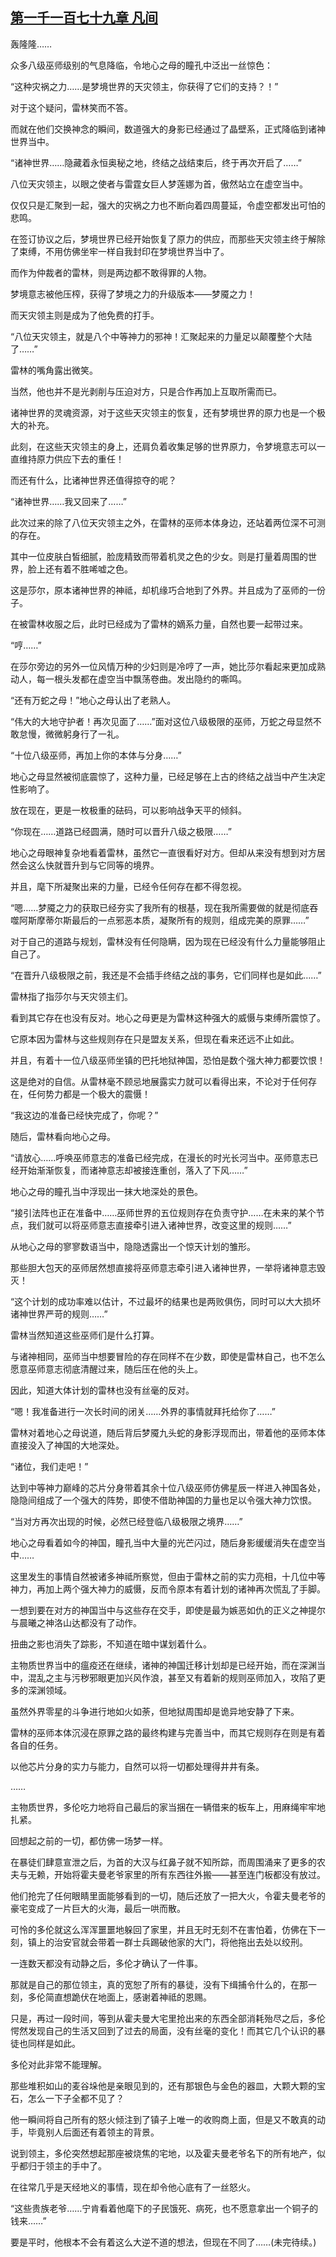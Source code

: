 ## [第一千一百七十九章 凡间](https://www.xxbiquge.com/11_11222/9068781.html)
<!--go-->

  轰隆隆……

  众多八级巫师级别的气息降临，令地心之母的瞳孔中泛出一丝惊色：

  “这种灾祸之力……是梦境世界的天灾领主，你获得了它们的支持？！”

  对于这个疑问，雷林笑而不答。

  而就在他们交换神念的瞬间，数道强大的身影已经通过了晶壁系，正式降临到诸神世界当中。

  “诸神世界……隐藏着永恒奥秘之地，终结之战结束后，终于再次开启了……”

  八位天灾领主，以眼之使者与雷霆女巨人梦莲娜为首，傲然站立在虚空当中。

  仅仅只是汇聚到一起，强大的灾祸之力也不断向着四周蔓延，令虚空都发出可怕的悲鸣。

  在签订协议之后，梦境世界已经开始恢复了原力的供应，而那些天灾领主终于解除了束缚，不用仿佛坐牢一样自我封印在梦境世界当中了。

  而作为仲裁者的雷林，则是两边都不敢得罪的人物。

  梦境意志被他压榨，获得了梦境之力的升级版本——梦魇之力！

  而天灾领主则是成为了他免费的打手。

  “八位天灾领主，就是八个中等神力的邪神！汇聚起来的力量足以颠覆整个大陆了……”

  雷林的嘴角露出微笑。

  当然，他也并不是光剥削与压迫对方，只是合作再加上互取所需而已。

  诸神世界的灵魂资源，对于这些天灾领主的恢复，还有梦境世界的原力也是一个极大的补充。

  此刻，在这些天灾领主的身上，还肩负着收集足够的世界原力，令梦境意志可以一直维持原力供应下去的重任！

  而还有什么，比诸神世界还值得掠夺的呢？

  “诸神世界……我又回来了……”

  此次过来的除了八位天灾领主之外，在雷林的巫师本体身边，还站着两位深不可测的存在。

  其中一位皮肤白皙细腻，脸庞精致而带着机灵之色的少女。则是打量着周围的世界，脸上还有着不胜唏嘘之色。

  这是莎尔，原本诸神世界的神祗，却机缘巧合地到了外界。并且成为了巫师的一份子。

  在被雷林收服之后，此时已经成为了雷林的嫡系力量，自然也要一起带过来。

  “哼……”

  在莎尔旁边的另外一位风情万种的少妇则是冷哼了一声，她比莎尔看起来更加成熟动人，每一根头发都在虚空当中飘荡卷曲。发出隐约的嘶鸣。

  “还有万蛇之母！”地心之母认出了老熟人。

  “伟大的大地守护者！再次见面了……”面对这位八级极限的巫师，万蛇之母显然不敢怠慢，微微躬身行了一礼。

  “十位八级巫师，再加上你的本体与分身……”

  地心之母显然被彻底震惊了，这种力量，已经足够在上古的终结之战当中产生决定性影响了。

  放在现在，更是一枚极重的砝码，可以影响战争天平的倾斜。

  “你现在……道路已经圆满，随时可以晋升八级之极限……”

  地心之母眼神复杂地看着雷林，虽然它一直很看好对方。但却从来没有想到对方居然会这么快就晋升到与它同等的境界。

  并且，麾下所凝聚出来的力量，已经令任何存在都不得忽视。

  “嗯……梦魇之力的获取已经夯实了我所有的根基，现在我所需要做的就是彻底吞噬阿斯摩蒂尔斯最后的一点邪恶本质，凝聚所有的规则，组成完美的原罪……”

  对于自己的道路与规划，雷林没有任何隐瞒，因为现在已经没有什么力量能够阻止自己了。

  “在晋升八级极限之前，我还是不会插手终结之战的事务，它们同样也是如此……”

  雷林指了指莎尔与天灾领主们。

  看到其它存在也没有反对。地心之母更是为雷林这种强大的威慑与束缚所震惊了。

  它原本因为雷林与这些规则存在只是盟友关系，但现在看来还远不止如此。

  并且，有着十一位八级巫师坐镇的巴托地狱神国，恐怕是数个强大神力都要饮恨！

  这是绝对的自信。从雷林毫不顾忌地展露实力就可以看得出来，不论对于任何存在，任何势力都是一个极大的震慑！

  “我这边的准备已经快完成了，你呢？”

  随后，雷林看向地心之母。

  “请放心……呼唤巫师意志的准备已经完成，在漫长的时光长河当中。巫师意志已经开始渐渐恢复，而诸神意志却被接连重创，落入了下风……”

  地心之母的瞳孔当中浮现出一抹大地深处的景色。

  “接引法阵也正在准备中……巫师世界的五位规则存在负责守护……在未来的某个节点，我们就可以将巫师意志直接牵引进入诸神世界，改变这里的规则……”

  从地心之母的寥寥数语当中，隐隐透露出一个惊天计划的雏形。

  那些胆大包天的巫师居然想直接将巫师意志牵引进入诸神世界，一举将诸神意志毁灭！

  “这个计划的成功率难以估计，不过最坏的结果也是两败俱伤，同时可以大大损坏诸神世界严苛的规则……”

  雷林当然知道这些巫师们是什么打算。

  与诸神相同，巫师当中想要冒险的存在同样不在少数，即使是雷林自己，也不怎么愿意巫师意志彻底清醒过来，随后压在他的头上。

  因此，知道大体计划的雷林也没有丝毫的反对。

  “嗯！我准备进行一次长时间的闭关……外界的事情就拜托给你了……”

  雷林对着地心之母说道，随后背后梦魇九头蛇的身影浮现而出，带着他的巫师本体直接没入了神国的大地深处。

  “诸位，我们走吧！”

  达到中等神力巅峰的芯片分身带着其余十位八级巫师仿佛星辰一样进入神国各处，隐隐间组成了一个强大的阵势，即使不借助神国的力量也足以令强大神力饮恨。

  “当对方再次出现的时候，必然已经登临八级极限之境界……”

  地心之母看着如今的神国，瞳孔当中大量的光芒闪过，随后身影缓缓消失在虚空当中……

  这里发生的事情自然被诸多神祗所察觉，但由于雷林之前的实力亮相，十几位中等神力，再加上两个强大神力的威慑，反而令原本有着计划的诸神再次慌乱了手脚。

  一想到要在对方的神国当中与这些存在交手，即使是最为嫉恶如仇的正义之神提尔与晨曦之神洛山达都没有了动作。

  扭曲之影也消失了踪影，不知道在暗中谋划着什么。

  主物质世界当中的瘟疫还在继续，诸神的神国迁移计划却是已经开始，而在深渊当中，混乱之主与污秽邪眼更加兴风作浪，甚至又有着新的规则巫师加入，攻陷了更多的深渊领域。

  虽然外界零星的斗争进行地如火如荼，但地狱周围却是诡异地安静了下来。

  雷林的巫师本体沉浸在原罪之路的最终构建与完善当中，而其它规则存在则是有着各自的任务。

  以他芯片分身的实力与能力，自然可以将一切都处理得井井有条。

  ……

  主物质世界，多伦吃力地将自己最后的家当捆在一辆借来的板车上，用麻绳牢牢地扎紧。

  回想起之前的一切，都仿佛一场梦一样。

  在暴徒们肆意宣泄之后，为首的大汉与红鼻子就不知所踪，而周围涌来了更多的农夫与无赖，开始将霍夫曼老爷家里的所有东西往外搬——甚至连门板都没有放过。

  他们抢完了任何眼睛里面能够看到的一切，随后还放了一把大火，令霍夫曼老爷的豪宅变成了一片巨大的火海，最后一哄而散。

  可怜的多伦就这么浑浑噩噩地躲回了家里，并且无时无刻不在害怕着，仿佛在下一刻，镇上的治安官就会带着一群士兵踢破他家的大门，将他拖出去处以绞刑。

  一连数天都没有动静之后，多伦才确认了一件事。

  那就是自己的那位领主，真的宽恕了所有的暴徒，没有下缉捕令什么的，在那一刻，多伦简直想跪伏在地面上，感谢着神祗的恩赐。

  只是，再过一段时间，等到从霍夫曼大宅里抢出来的东西全部消耗殆尽之后，多伦愕然发现自己的生活又回到了过去的局面，没有丝毫的变化！而其它几个认识的暴徒也同样是如此。

  多伦对此非常不能理解。

  那些堆积如山的麦谷垛他是亲眼见到的，还有那银色与金色的器皿，大颗大颗的宝石，怎么一下子全都不见了？

  他一瞬间将自己所有的怒火倾注到了镇子上唯一的收购商上面，但是又不敢真的动手，毕竟别人后面还有着领主的背景。

  说到领主，多伦突然想起那座被烧焦的宅地，以及霍夫曼老爷名下的所有地产，似乎都归于领主的手中了。

  在往常几乎是天经地义的事情，现在却令他心底有了一丝怒火。

  “这些贵族老爷……宁肯看着他麾下的子民饿死、病死，也不愿意拿出一个铜子的钱来……”

  要是平时，他根本不会有着这么大逆不道的想法，但现在不同了……(未完待续。)<!--over-->
